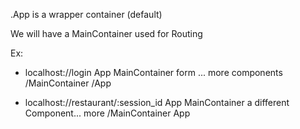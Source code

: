 .App is a wrapper container (default)

We will have a MainContainer used for Routing

Ex:
- localhost://login
App
	MainContainer
		form
		... more components
	/MainContainer
/App

- localhost://restaurant/:session_id
App
	MainContainer
		a different Component... more
	/MainContainer
App
